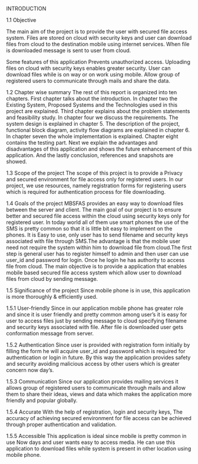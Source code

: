 
INTRODUCTION

1.1 Objective

The main aim of the project is to provide the user with secured file access system. Files are stored on cloud with security keys and user can download files from cloud to the destination mobile using internet services. When file is downloaded message is sent to user from cloud.

Some features of this application
Prevents unauthorized access.
Uploading files on cloud with security keys enables greater security.
User can download files while is on way or on work using mobile.
Allow group of registered users to communicate through mails and share the data.


1.2 Chapter wise summary
The rest of this report is organized into ten chapters. First chapter talks about the introduction. In chapter two the Existing System, Proposed Systems and the Technologies used in this project are explained. Third chapter explains about the problem statements and feasibility study. In chapter four we discuss the requirements. The system design  is explained in chapter 5.  The description of the project, functional block diagram, activity flow diagrams are explained in chapter 6. In chapter seven the whole implementation is explained. Chapter eight contains the testing part. Next we explain the advantages and disadvantages of this application and shows the future enhancement of this application. And the lastly conclusion, references and snapshots are showed.
	  
	  
1.3 Scope of the project
The scope of this project is to provide a Privacy and secured environment for file access only for registered users.  In our project, we use resources, namely registration forms for registering users which is required for authentication process for file downloading.  
	
	
1.4  Goals of the project
MBSFAS provides an easy way to download files between the server and client. The main goal of our project is to ensure better and secured file access within the cloud using security keys only for registered user. In today world all of them use smart phones the use of the SMS is pretty common so that it is little bit easy to implement on the phones. It is Easy to use, only user has to send filename and security keys associated with file through SMS.The advantage is that the mobile user need not require the system within him to download file from cloud.The first step is general user has to register himself to admin and then user can use user_id and password for login. Once he login he has authority to access file from cloud. The main objective is to provide a application that enables mobile based secured file access system which allow user to download files from cloud by sending message. 


1.5 Significance of the project 
Since mobile phone is in use, this application is more thoroughly & efficiently used. 

1.5.1 User-friendly 
Since in our application mobile phone has greater role and since it is user friendly and pretty common among user’s it is easy for user to access files just by sending message to cloud specifying filename and security keys associated with file. After  file is downloaded user gets conformation message from server. 

1.5.2 Authentication 
Since user is provided with registration form initially by filling the form he will acquire user_id and password which is required for authentication or login in future. By this way the application provides safety and security avoiding malicious access by other users which is greater concern now day’s. 


1.5.3 Communication
Since our application provides mailing services it allows group of registered users to communicate through mails and allow them to share their ideas, views and data which makes the application more friendly and popular globally.

1.5.4 Accurate 
With the help of registration, login and security keys, The accuracy of achieving secured environment for file access can be achieved through proper authentication and validation.

1.5.5 Accessible 
This application is ideal since mobile is pretty common in use Now days and user wants easy to access media. He can use this application to download files while system is present in other location using mobile phone. 
